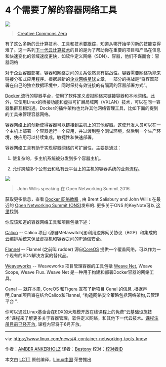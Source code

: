 
# 4 个需要了解的容器网络工具
![](https://www.linux.com/sites/lcom/files/styles/rendered_file/public/network-crop.jpeg?itok=Na1tb9aR)

> [Creative Commons Zero][1]

有了这么多新的云计算技术、工具和技术要跟踪，知道从哪开始学习新的技能变得难了。这一系列[下一代云计算技术][2]的目的是为了帮助你在重要的项目和产品在信息和快速变化的领域速度更快，如软件定义网络（SDN）、容器，他们不谋而合：容器网络

对于企业容器部署，容器和网络之间的关系依然具有挑战性。容器需要网络功能来链接分布式应用程序。根据最新的[企业网络星球][3]文章，一部分的挑战是“将容器部署在自己的独立数据环境中，同时保持有效链接的有隔离的容器部署方式”。

[Docker][4],流行的容器平台，使用了软件定义虚拟网络来链接容器和本地网络。此外，它使用Linux的桥接功能和虚拟可扩展局域网（VXLAN）技术，可以在同一容器集群互相沟通。Docker的插件架构也允许其他网络管理工具，比如下面的提到的工具来管理容器网络。 

容器网络上的创新使得容器可以链接到主机上的其他容器。这使开发人员可以在一个主机上部署一个容器运行一个应用，并过渡到整个测试环境，然后到一个生产环境，使应用可以持续集成，敏捷性和快速部署。

容器网络工具有助于实现容器网络的可扩展性，主要是通过：

1) 使复杂的，多主机系统被分发到多个容器主机。

2) 允许跨越多个公有云和私有云平台上的主机的容器系统的业务流程。

![](https://www.linux.com/sites/lcom/files/styles/floated_images/public/john-willis_k.jpg?itok=lTsH9eqI)

> John Willis speaking 在 Open Networking Summit 2016.

获取更多信息，查看 [Docker 网络教程][5] , 由 Brent Salisbury and John Willis 在最近的 [Open Networking Summit (ONS)][6]发布的. 更多关于ONS 的KeyNote可以 [这里][7]找到.

你应该知道的容器网络工具和项目包括下述：

[Calico][8] -- Calico 项目 (源自Metaswitch][9])利用边界网关协议（BGP）和集成的云编排系统来保证虚拟机和容器之间的IP通信安全。

[Flannel][10] -- Flannel (之前叫 rudder) 源自[CoreOS][11] 提供一个覆盖网络，可以作为一个现有的SDN解决方案的替代品。

[Weaveworks][12] -- Weaveworks 项目管理容器的工具包括 [Weave Net][13], Weave Scope, Weave Flux. Weave Net 是一种用于构建和部署Docker容器的网络工具。

[Canal][14] -- 就在本周, CoreOS 和Tigera 宣布了新项目 Canal 的信息 .根据声明,Canal项目旨在结合Calico和Flannel, “构造网络安全策略包括网络架构,云管理平台 ”.

你可以通过Linux基金会在EDX的大规模开放在线课程上的免费“云基础设施技术”课程来了解更多关于容器管理，软件定义网络，和其他下一代云技术。[课程注册目前已经开放][15], 课程内容将于6月开放。

------

via: https://www.linux.com/news/4-container-networking-tools-know

作者：[AMBER ANKERHOLZ][a]
译者：[Bestony](https://github.com/Bestony)
校对：[校对者ID](https://github.com/校对者ID)

本文由 [LCTT](https://github.com/LCTT/TranslateProject) 原创编译，[Linux中国](https://linux.cn/) 荣誉推出

[a]: https://www.linux.com/users/aankerholz
[1]: https://www.linux.com/licenses/category/creative-commons-zero
[2]: https://www.linux.com/news/5-next-gen-cloud-technologies-you-should-know
[3]: http://www.enterprisenetworkingplanet.com/datacenter/datacenter-blog/container-networking-challenges-for-the-enterprise.html
[4]: https://docs.docker.com/engine/userguide/networking/dockernetworks/
[5]: https://youtu.be/Le0bEg4taak
[6]: http://events.linuxfoundation.org/events/open-networking-summit
[7]: https://www.linux.com/watch-videos-from-ons2016
[8]: https://www.projectcalico.org/
[9]: http://www.metaswitch.com/cloud-network-virtualization
[10]: https://coreos.com/blog/introducing-rudder/
[11]: https://coreos.com/
[12]: https://www.weave.works/
[13]: https://www.weave.works/products/weave-net/
[14]: https://github.com/tigera/canal
[15]: https://training.linuxfoundation.org/linux-courses/system-administration-training/introduction-to-cloud-infrastructure-technologies?utm_source=linuxcom&amp;utm_medium=article&amp;utm_campaign=cloud%20mooc%20article%201
